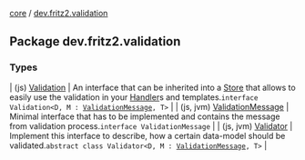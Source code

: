 [core](../index.md) / [dev.fritz2.validation](./index.md)

## Package dev.fritz2.validation

### Types

| (js) [Validation](-validation/index.md) | An interface that can be inherited into a [Store](#) that allows to easily use the validation in your [Handler](#)s and templates.`interface Validation<D, M : `[`ValidationMessage`](-validation-message/index.md)`, T>` |
| (js, jvm) [ValidationMessage](-validation-message/index.md) | Minimal interface that has to be implemented and contains the message from validation process.`interface ValidationMessage` |
| (js, jvm) [Validator](-validator/index.md) | Implement this interface to describe, how a certain data-model should be validated.`abstract class Validator<D, M : `[`ValidationMessage`](-validation-message/index.md)`, T>` |

